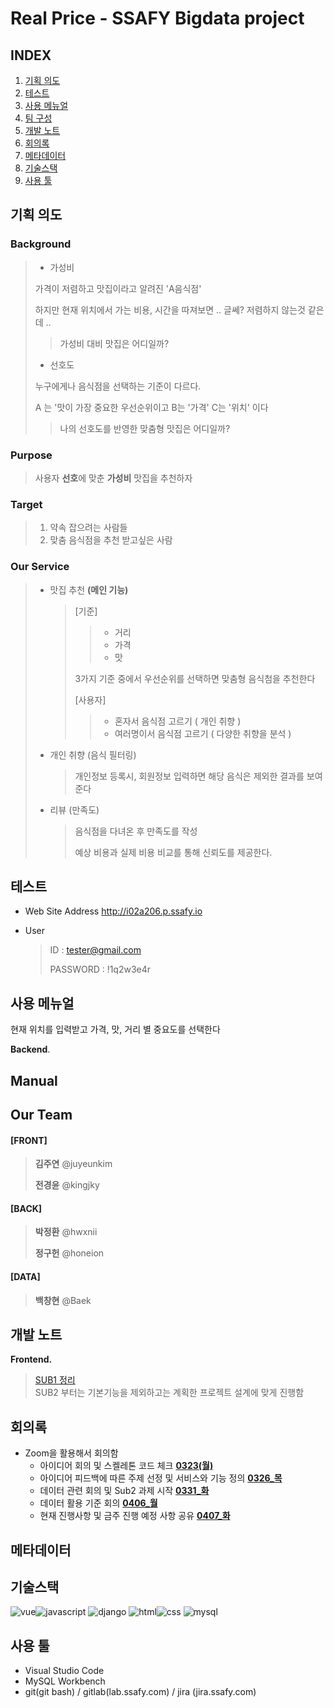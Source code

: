 # **Real Price** - SSAFY Bigdata project 

## **INDEX**
1. [기획 의도](#기획-의도)
1. [테스트](#테스트)
1. [사용 메뉴얼](#사용-메뉴얼)
1. [팀 구성](#팀-구성)
1. [개발 노트](#개발-노트)
1. [회의록](#회의록)
1. [메타데이터](#메타데이터)
1. [기술스택](#기술스택)
1. [사용 툴](#사용-툴)

## **기획 의도**

 ### Background

> - 가성비
>
> 가격이 저렴하고 맛집이라고 알려진 'A음식점'
>
> 하지만 현재 위치에서 가는 비용, 시간을 따져보면 .. 글쎄? 저렴하지 않는것 같은데 ..
>
> > 가성비 대비 맛집은 어디일까?
>
> - 선호도
>
> 누구에게나 음식점을 선택하는 기준이 다르다.
>
> A 는 '맛이 가장 중요한 우선순위이고 B는  '가격' C는 '위치' 이다
>
> > 나의 선호도를 반영한 맞춤형 맛집은 어디일까?

 ###  Purpose

> 사용자 **선호**에 맞춘 **가성비** 맛집을 추천하자

 ###  Target

> 1. 약속 잡으려는 사람들
> 2. 맞춤 음식점을 추천 받고싶은 사람

 ###  Our Service

> - 맛집 추천 **(메인 기능)**
>
>   > [기준]
>   >
>   > > - 거리
>   > > - 가격
>   > > - 맛
>   >
>   > 3가지 기준 중에서 우선순위를 선택하면 맞춤형 음식첨을 추천한다
>   >
>   > [사용자]
>   >
>   > > - 혼자서 음식점 고르기 ( 개인 취향 )
>   > > - 여러명이서 음식점 고르기 ( 다양한 취향을 분석 )
>
> - 개인 취향 (음식 필터링)
>
>   > 개인정보 등록시, 회원정보 입력하면 해당 음식은 제외한 결과를 보여준다
>
> - 리뷰 (만족도)
>
>   > 음식점을 다녀온 후 만족도를 작성
>   >
>   > 예상 비용과 실제 비용 비교를 통해 신뢰도를 제공한다.

## **테스트** 

 - Web Site Address
    http://i02a206.p.ssafy.io 
 - User
   
   > ID : tester@gmail.com  
   >
   > PASSWORD : !1q2w3e4r



## **사용 메뉴얼**

현재 위치를 입력받고 가격, 맛, 거리 별 중요도를 선택한다



**Backend**.
## **Manual**
 
## **Our Team**

#### [FRONT]

> **김주연** @juyeunkim
>
> **전경윤** @kingjky

#### [BACK]

> **박정환** @hwxnii
>
> **정구헌** @honeion

#### [DATA]

>  **백창현** @Baek

## **개발 노트**

**Frontend.**
> [SUB1 정리](sub1/SUB1정리.md)  
> SUB2 부터는 기본기능을 제외하고는 계획한 프로젝트 설계에 맞게 진행함

## **회의록**

 - Zoom을 활용해서 회의함
   - 아이디어 회의 및 스켈레톤 코드 체크 **[0323(월)](meetingLog/0323(월).md)**
   - 아이디어 피드백에 따른 주제 선정 및 서비스와 기능 정의 **[0326_목](meetingLog/0326(목).md)**
   - 데이터 관련 회의 및 Sub2 과제 시작 **[0331_화](meetingLog/0331(화).md)**
   - 데이터 활용 기준 회의 **[0406_월](meetingLog/0406(월).md)** 
   - 현재 진행사항 및 금주 진행 예정 사항 공유 **[0407_화](meetingLog/0407(화).md)**

## **메타데이터**

## **기술스택**
![vue](https://img.shields.io/badge/vue-4.3.0-blue?logo=Vue.js)![javascript](https://img.shields.io/badge/javascript-es6-yellowgreen?logo=javascript)
![django](https://img.shields.io/badge/django-2.2.7-yellow?logo=django)
![html](https://img.shields.io/badge/html-html5-red?logo=html5)![css](https://img.shields.io/badge/css-css3-red?logo=css3)
![mysql](https://img.shields.io/badge/mysql-8.0.19-success?logo=mysql)

## **사용 툴**

- Visual Studio Code 
- MySQL Workbench
- git(git bash) / gitlab(lab.ssafy.com) / jira (jira.ssafy.com)